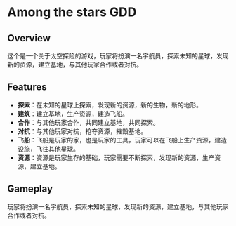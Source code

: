 # Among the stars GDD

## Overview
这个是一个关于太空探险的游戏，玩家将扮演一名宇航员，探索未知的星球，发现新的资源，建立基地，与其他玩家合作或者对抗。

## Features
- **探索**：在未知的星球上探索，发现新的资源，新的生物，新的地形。
- **建筑**：建立基地，生产资源，建造飞船。
- **合作**：与其他玩家合作，共同建立基地，共同探索。
- **对抗**：与其他玩家对抗，抢夺资源，摧毁基地。
- **飞船**：飞船是玩家的家，也是玩家的工具，玩家可以在飞船上生产资源，建造设施，飞往其他星球。
- **资源**：资源是玩家生存的基础，玩家需要不断探索，发现新的资源，生产资源，建立基地。

## Gameplay
玩家将扮演一名宇航员，探索未知的星球，发现新的资源，建立基地，与其他玩家合作或者对抗。